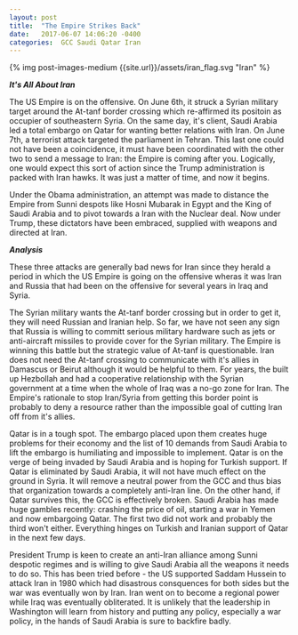 ```yaml
---
layout: post
title:  "The Empire Strikes Back"
date:   2017-06-07 14:06:20 -0400
categories:  GCC Saudi Qatar Iran
---
```


{% img post-images-medium {{site.url}}/assets/iran_flag.svg "Iran" %} 

***It's All About Iran***

The US Empire is on the offensive.  On June 6th, it struck a Syrian military target around the At-tanf border crossing which re-affirmed its positoin as occupier of southeastern Syria. On the same day, it's client, Saudi Arabia led a total embargo on Qatar for wanting better relations with Iran. On June 7th, a terrorist attack targeted the parliament in Tehran. This last one could not have been a coincidence, it must have been coordinated with the other two to send a message to Iran:  the Empire is coming after you. Logically, one would expect this sort of action since the Trump administration is packed with Iran hawks.  It was just a matter of time, and now it begins. 

<!--excerpt-->

Under the Obama administration, an attempt was made to distance the Empire from Sunni despots like Hosni Mubarak in Egypt and the King of Saudi Arabia and to pivot towards a Iran with the Nuclear deal.  Now under Trump, these dictators have been embraced, supplied with weapons and directed at Iran. 

***Analysis***

These three attacks are generally bad news for Iran since they herald a period in which the US Empire is going on the offensive wheras it was Iran and Russia that had been on the offensive for several years in Iraq and Syria.  

The Syrian military wants the At-tanf border crossing but in order to get it, they will need Russian and Iranian help.  So far, we have not seen any sign that Russia is willing to committ serious military hardware such as jets or anti-aircraft missiles to provide cover for the Syrian military.  The Empire is winning this battle but the strategic value of At-tanf is questionable. Iran does not need the At-tanf crossing to communicate with it's allies in Damascus or Beirut although it would be helpful to them.  For years, the built up Hezbollah and had a cooperative relationship with the Syrian government at a time when the whole of Iraq was a no-go zone for Iran. The Empire's rationale to stop Iran/Syria from getting this border point is probably to deny a resource rather than the impossible goal of cutting Iran off from it's allies.

Qatar is in a tough spot.  The embargo placed upon them creates huge problems for their economy and the list of 10 demands from Saudi Arabia to lift the embargo is humiliating and impossible to implement.  Qatar is on the verge of being invaded by Saudi Arabia and is hoping for Turkish support.  If Qatar is eliminated by Saudi Arabia, it will not have much effect on the ground in Syria.  It will remove a neutral power from the GCC and thus bias that organization towards a completely anti-Iran line. On the other hand, if Qatar survives this, the GCC is effectively broken.  Saudi Arabia has made huge gambles recently: crashing the price of oil, starting a war in Yemen and now embargoing Qatar.  The first two did not work and probably the third won't either. Everything hinges on Turkish and Iranian support of Qatar in the next few days.  

President Trump is keen to create an anti-Iran alliance among Sunni despotic regimes and is willing to give Saudi Arabia all the weapons it needs to do so. This has been tried before - the US supported Saddam Hussein to attack Iran in 1980 which had disastrous consquences for both sides but the war was eventually won by Iran.  Iran went on to become a regional power while Iraq was eventually obliterated.  It is unlikely that the leadership in Washington will learn from history and putting any policy, especially a war policy, in the hands of Saudi Arabia is sure to backfire badly.  






